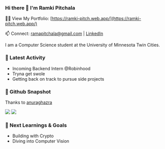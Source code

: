 ### Hi there 👋 I'm Ramki Pitchala

👨‍💻 View My Portfolio: [https://ramki-pitch.web.app/](https://ramki-pitch.web.app/)

📫 Connect: [ramapitchala@gmail.com](mailto:ramapitchala@gmail.com) | [LinkedIn](https://www.linkedin.com/in/rama-krishna-pitchala/)

I am a Computer Science student at the University of Minnesota Twin Cities.

### 🔨 Latest Activity

- Incoming Backend Intern @Robinhood
- Tryna get swole
- Getting back on track to pursue side projects

### 📸 Github Snapshot

Thanks to [anuraghazra](https://github.com/anuraghazra/github-readme-stats)

<img src="https://github-readme-stats.vercel.app/api?username=Ramko9999" />
<img src="https://github-readme-stats.vercel.app/api/top-langs/?username=Ramko9999&hide=html" />

### 📖 Next Learnings & Goals

- Building with Crypto
- Diving into Computer Vision
